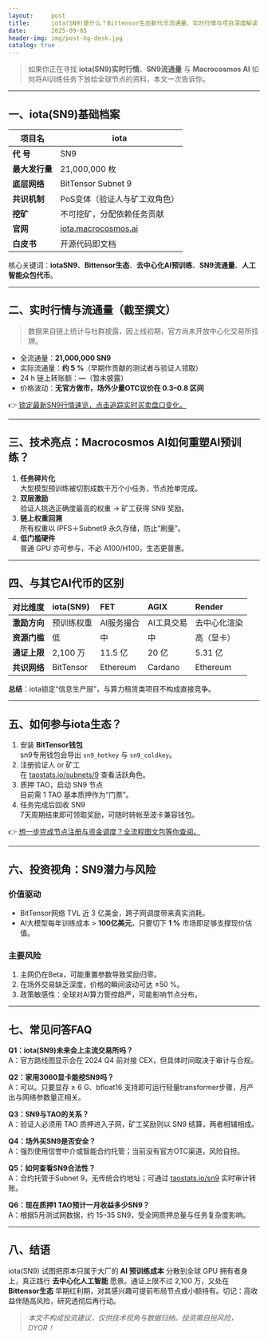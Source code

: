 ```yaml
---
layout:     post
title:      iota(SN9)是什么？Bittensor生态新代币流通量、实时行情与项目深度解读
date:       2025-09-05
header-img: img/post-bg-desk.jpg
catalog: true
---
```


> 如果你正在寻找 **iota(SN9)实时行情**、**SN9流通量** 与 **Macrocosmos AI** 如何将AI训练任务下放给全球节点的资料，本文一次告诉你。

---

## 一、iota(SN9)基础档案

| **项目名** | iota |
|------------|------|
| **代   号** | SN9 |
| **最大发行量** | 21,000,000 枚 |
| **底层网络** | BitTensor Subnet 9 |
| **共识机制** | PoS变体（验证人与矿工双角色） |
| **挖矿** | 不可挖矿，分配依赖任务贡献 |
| **官网** | [iota.macrocosmos.ai](https://iota.macrocosmos.ai) |
| **白皮书** | 开源代码即文档 | 

核心关键词：**iotaSN9**、**Bittensor生态**、**去中心化AI预训练**、**SN9流通量**、**人工智能众包代币**。

---

## 二、实时行情与流通量（截至撰文）

> 数据来自链上统计与社群披露，因上线初期，官方尚未开放中心化交易所挂牌。

- 全流通量：**21,000,000 SN9**
- 实际流通量：**约 5 %**（早期作贡献的测试者与验证人领取）
- 24 h 链上转账额：**—**（暂未披露）
- 价格波动：**无官方做市，场外少量OTC议价在 $0.3–$0.8 区间**

👉 [锁定最新SN9行情速览，点击追踪实时买卖盘口变化。](https://okxdog.com/)

---

## 三、技术亮点：Macrocosmos AI如何重塑AI预训练？

1. **任务碎片化**  
   大型模型预训练被切割成数千万个小任务，节点抢单完成。
2. **双层激励**  
   验证人挑选正确度最高的权重 → 矿工获得 SN9 奖励。
3. **链上权重回溯**  
   所有权重以 IPFS＋Subnet9 永久存储，防止“刷量”。
4. **低门槛硬件**  
   普通 GPU 亦可参与，不必 A100/H100，生态更普惠。

---

## 四、与其它AI代币的区别

| 对比维度 | iota(SN9) | FET | AGIX | Render |
| :--- | :--- | :--- | :--- | :--- |
| **激励方向** | 预训练权重 | AI服务撮合 | AI工具交易 | 去中心化渲染 |
| **资源门槛** | 低 | 中 | 中 | 高（显卡） |
| **通证上限** | 2,100 万 | 11.5 亿 | 20 亿 | 5.31 亿 |
| **共识网络** | BitTensor | Ethereum | Cardano | Ethereum |

**总结**：iota锁定“信息生产层”，与算力租赁类项目不构成直接竞争。

---

## 五、如何参与iota生态？

1. 安装 **BitTensor钱包**  
   sn9专用钱包会导出 `sn9_hotkey` 与 `sn9_coldkey`。
2. 注册验证人 or 矿工  
   在 [taostats.io/subnets/9](https://taostats.io/subnets/9) 查看活跃角色。
3. 质押 TAO，启动 SN9 节点  
   目前需 1 TAO 基本质押作为“门票”。
4. 任务完成后回收 SN9  
   7天周期结束即可领取奖励，可随时转帐至波卡兼容钱包。

👉 [想一步完成节点注册与资金调度？全流程图文包等你查阅。](https://okxdog.com/)

---

## 六、投资视角：SN9潜力与风险

### 价值驱动  
- BitTensor网络 TVL 近 3 亿美金，跨子网调度带来真实消耗。  
- AI大模型每年训练成本 > **100亿美元**，只要切下 **1 %** 市场即足够支撑现价估值。

### 主要风险  
1. 主网仍在Beta，可能重置参数导致奖励归零。  
2. 在场外交易缺乏深度，价格的瞬间波动可达 ±50 %。  
3. 政策敏感性：全球对AI算力管控趋严，可能影响节点分布。

---

## 七、常见问答FAQ

**Q1：iota(SN9)未来会上主流交易所吗？**  
A：官方路线图显示会在 2024 Q4 前对接 CEX，但具体时间取决于审计与合规。

**Q2：家用3060显卡能挖SN9吗？**  
A：可以。只要显存 ≥ 6 G、bfloat16 支持即可运行轻量transformer步骤，月产出与网络参数量正相关。

**Q3：SN9与TAO的关系？**  
A：验证人必须用 TAO 质押进入子网，矿工奖励则以 SN9 结算，两者相辅相成。

**Q4：场外买SN9是否安全？**  
A：强烈使用信誉中介或智能合约托管；当前没有官方OTC渠道，风险自担。

**Q5：如何查看SN9合法性？**  
A：合约托管于Subnet 9，无传统合约地址；可通过 [taostats.io/sn9](https://taostats.io/subnets/9) 实时审计转账。

**Q6：现在质押1 TAO预计一月收益多少SN9？**  
A：根据5月测试网数据，约 15–35 SN9，受全网质押总量与任务复杂度影响。

---

## 八、结语

iota(SN9) 试图把原本只属于大厂的 **AI 预训练成本** 分散到全球 GPU 拥有者身上，真正践行 **去中心化人工智能** 愿景。通证上限不过 2,100 万，又处在 **Bittensor生态** 早期红利期，对其感兴趣可提前布局节点或小额持有。切记：高收益伴随高风险，研究透彻后再行动。

> *本文不构成投资建议，仅供技术视角与数据归纳。投资需自担风险，DYOR！*